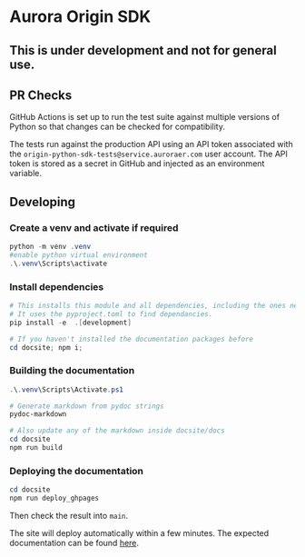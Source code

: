 # Aurora Origin SDK

## This is under development and not for general use.

## PR Checks

GitHub Actions is set up to run the test suite against multiple versions of Python so that changes can be checked for compatibility.

The tests run against the production API using an API token associated with the `origin-python-sdk-tests@service.auroraer.com` user account. The API token is stored as a secret in GitHub and injected as an environment variable.

## Developing

### Create a venv and activate if required

```powershell
python -m venv .venv
#enable python virtual environment
.\.venv\Scripts\activate
```

### Install dependencies

```powershell
# This installs this module and all dependencies, including the ones needed locally for development:
# It uses the pyproject.toml to find dependancies.
pip install -e  .[development]

# If you haven't installed the documentation packages before
cd docsite; npm i;
```

### Building the documentation

```powershell
.\.venv\Scripts\Activate.ps1

# Generate markdown from pydoc strings
pydoc-markdown

# Also update any of the markdown inside docsite/docs
cd docsite
npm run build
```

### Deploying the documentation

```powershell
cd docsite
npm run deploy_ghpages
```

Then check the result into `main`.

The site will deploy automatically within a few minutes. The expected documentation can be found
[here](https://auroraenergyresearch.github.io/aurora-origin-python-sdk/).
